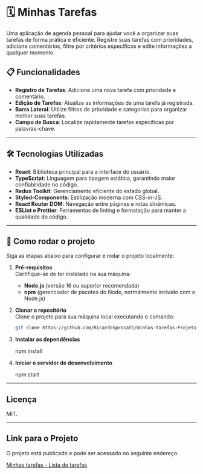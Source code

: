 # 🗓️ Minhas Tarefas

Uma aplicação de agenda pessoal para ajudar você a organizar suas tarefas de forma prática e eficiente. Registre suas tarefas com prioridades, adicione comentários, filtre por critérios específicos e edite informações a qualquer momento.

## 📋 Funcionalidades

- **Registro de Tarefas**: Adicione uma nova tarefa com prioridade e comentário.
- **Edição de Tarefas**: Atualize as informações de uma tarefa já registrada.
- **Barra Lateral**: Utilize filtros de prioridade e categorias para organizar melhor suas tarefas.
- **Campo de Busca**: Localize rapidamente tarefas específicas por palavras-chave.

---

## 🛠️ Tecnologias Utilizadas

- **React**: Biblioteca principal para a interface do usuário.
- **TypeScript**: Linguagem para tipagem estática, garantindo maior confiabilidade no código.
- **Redux Toolkit**: Gerenciamento eficiente do estado global.
- **Styled-Components**: Estilização moderna com CSS-in-JS.
- **React Router DOM**: Navegação entre páginas e rotas dinâmicas.
- **ESLint e Prettier**: Ferramentas de linting e formatação para manter a qualidade do código.

---

## 🚀 Como rodar o projeto

Siga as etapas abaixo para configurar e rodar o projeto localmente:

1. **Pré-requisitos**  
   Certifique-se de ter instalado na sua máquina:  
   - **Node.js** (versão 16 ou superior recomendada)  
   - **npm** (gerenciador de pacotes do Node, normalmente incluído com o Node.js)  

2. **Clonar o repositório**  
   Clone o projeto para sua máquina local executando o comando:  

   ```bash
   git clone https://github.com/RicardoSprocati/minhas-tarefas-Projeto5.git

3. **Instalar as dependências**

   npm install
4. **Iniciar o servidor de desenvolvimento**

   npm start

---

## Licença
MIT.

---

## Link para o Projeto

O projeto está publicado e pode ser acessado no seguinte endereço:

[Minhas tarefas - Lista de tarefas](https://minhas-tarefas-projeto5.vercel.app/)
